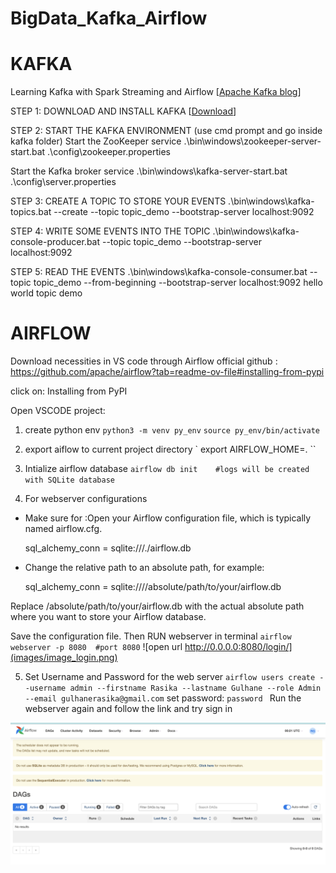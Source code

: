 # BigData_Kafka_Airflow

# KAFKA

Learning Kafka with Spark Streaming and Airflow
[[Apache Kafka blog](https://kafka.apache.org/quickstart)]

STEP 1: DOWNLOAD AND INSTALL KAFKA
[[Download](https://www.apache.org/dyn/closer.cgi?path=/kafka/3.6.1/kafka_2.13-3.6.1.tgz)]

STEP 2: START THE KAFKA ENVIRONMENT (use cmd prompt and go inside kafka folder)
Start the ZooKeeper service
.\bin\windows\zookeeper-server-start.bat .\config\zookeeper.properties

Start the Kafka broker service
.\bin\windows\kafka-server-start.bat .\config\server.properties

STEP 3: CREATE A TOPIC TO STORE YOUR EVENTS
.\bin\windows\kafka-topics.bat --create --topic topic_demo --bootstrap-server localhost:9092

STEP 4: WRITE SOME EVENTS INTO THE TOPIC
.\bin\windows\kafka-console-producer.bat --topic topic_demo --bootstrap-server localhost:9092

STEP 5:  READ THE EVENTS
.\bin\windows\kafka-console-consumer.bat --topic topic_demo --from-beginning --bootstrap-server localhost:9092
hello world
topic demo





# AIRFLOW

Download necessities in VS code through Airflow official github : https://github.com/apache/airflow?tab=readme-ov-file#installing-from-pypi

click on: Installing from PyPI

Open VSCODE project:

1. create python env 
`
python3 -m venv py_env
`
`
source py_env/bin/activate
`

2. export aiflow to current project directory
`
export AIRFLOW_HOME=.
``

3. Intialize airflow database
`
airflow db init    #logs will be created with SQLite database
`
4. For webserver configurations

- Make sure for :Open your Airflow configuration file, which is typically named airflow.cfg.

    sql_alchemy_conn = sqlite:///./airflow.db

- Change the relative path to an absolute path, for example:

    sql_alchemy_conn = sqlite:////absolute/path/to/your/airflow.db

Replace /absolute/path/to/your/airflow.db with the actual absolute path where you want to store your Airflow database.

Save the configuration file.
Then RUN webserver in terminal
`
airflow webserver -p 8080  #port 8080
`
![open url http://0.0.0.0:8080/login/](images/image_login.png)

5. Set Username and Password for the web server
 `
 airflow users create --username admin --firstname Rasika --lastname Gulhane --role Admin --email gulhanerasika@gmail.com
 `
 set password:
 `
 password 
 `
 Run the webserver again and follow the link and try sign in

 ![logged-in admin](images/image_acc_admin.png)






